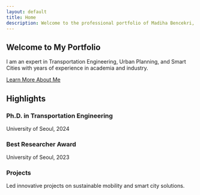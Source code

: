 ```yaml
---
layout: default
title: Home
description: Welcome to the professional portfolio of Madiha Bencekri, an expert in Transportation Engineering, Urban Planning, and Smart Cities.
---
```


<!-- Main Content -->
<section class="hero">
  <h1>Welcome to My Portfolio</h1>
  <p>
    I am an expert in Transportation Engineering, Urban Planning, and Smart Cities with years of experience in academia and industry.
  </p>
  <a href="about.html" class="btn">Learn More About Me</a>
</section>

<!-- Highlights Section -->
<section class="highlights">
  <h2>Highlights</h2>
  <div class="highlight-grid">
    <div class="highlight">
      <i class="fas fa-graduation-cap"></i>
      <h3>Ph.D. in Transportation Engineering</h3>
      <p>University of Seoul, 2024</p>
    </div>
    <div class="highlight">
      <i class="fas fa-award"></i>
      <h3>Best Researcher Award</h3>
      <p>University of Seoul, 2023</p>
    </div>
    <div class="highlight">
      <i class="fas fa-project-diagram"></i>
      <h3>Projects</h3>
      <p>Led innovative projects on sustainable mobility and smart city solutions.</p>
    </div>
  </div>
</section>
